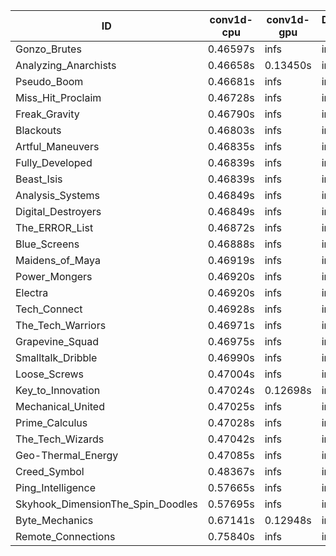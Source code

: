 |ID|conv1d-cpu|conv1d-gpu|DWSPConv2D-gpu|gemm-gpu|avg|
|-|-|-|-|-|-|
|Gonzo_Brutes|0.46597s|infs|infs|4.46909s|infs|
|Analyzing_Anarchists|0.46658s|0.13450s|infs|4.64472s|infs|
|Pseudo_Boom|0.46681s|infs|infs|4.43992s|infs|
|Miss_Hit_Proclaim|0.46728s|infs|infs|4.42375s|infs|
|Freak_Gravity|0.46790s|infs|infs|4.57464s|infs|
|Blackouts|0.46803s|infs|infs|4.42260s|infs|
|Artful_Maneuvers|0.46835s|infs|infs|4.45225s|infs|
|Fully_Developed|0.46839s|infs|infs|4.45334s|infs|
|Beast_Isis|0.46839s|infs|infs|4.45560s|infs|
|Analysis_Systems|0.46849s|infs|infs|4.43968s|infs|
|Digital_Destroyers|0.46849s|infs|infs|4.44726s|infs|
|The_ERROR_List|0.46872s|infs|infs|4.44119s|infs|
|Blue_Screens|0.46888s|infs|infs|4.45722s|infs|
|Maidens_of_Maya|0.46919s|infs|infs|4.45956s|infs|
|Power_Mongers|0.46920s|infs|infs|4.65915s|infs|
|Electra|0.46920s|infs|infs|4.45243s|infs|
|Tech_Connect|0.46928s|infs|infs|4.47407s|infs|
|The_Tech_Warriors|0.46971s|infs|infs|4.45084s|infs|
|Grapevine_Squad|0.46975s|infs|infs|4.52210s|infs|
|Smalltalk_Dribble|0.46990s|infs|infs|4.60256s|infs|
|Loose_Screws|0.47004s|infs|infs|4.45702s|infs|
|Key_to_Innovation|0.47024s|0.12698s|infs|4.43176s|infs|
|Mechanical_United|0.47025s|infs|infs|4.44803s|infs|
|Prime_Calculus|0.47028s|infs|infs|4.46388s|infs|
|The_Tech_Wizards|0.47042s|infs|infs|4.44714s|infs|
|Geo-Thermal_Energy|0.47085s|infs|infs|4.45828s|infs|
|Creed_Symbol|0.48367s|infs|infs|4.42278s|infs|
|Ping_Intelligence|0.57665s|infs|infs|4.81449s|infs|
|Skyhook_DimensionThe_Spin_Doodles|0.57695s|infs|infs|4.81377s|infs|
|Byte_Mechanics|0.67141s|0.12948s|infs|4.44774s|infs|
|Remote_Connections|0.75840s|infs|infs|4.54249s|infs|
